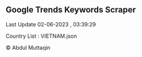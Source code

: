 

## Google Trends Keywords Scraper 
 
Last Update 02-06-2023 , 03:39:29

Country List :
VIETNAM.json



© Abdul Muttaqin 
